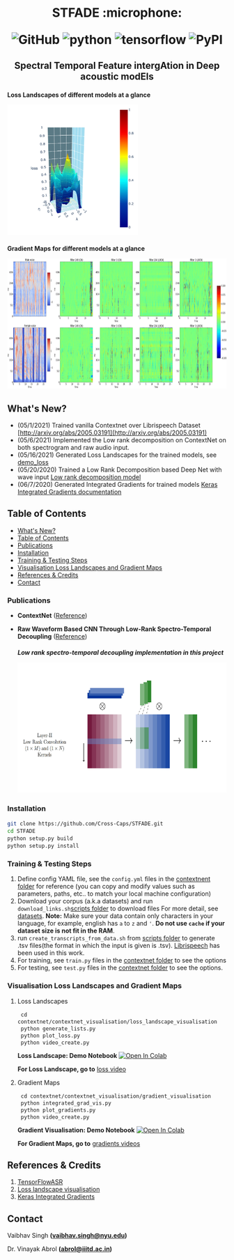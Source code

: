 <h1 align="center">
<p>STFADE :microphone:</p>
<p align="center">
<img alt="GitHub" src="https://img.shields.io/github/license/cross-caps/AFLI?color=green&logo=GNU&logoColor=green">
<img alt="python" src="https://img.shields.io/badge/python-%3E%3D3.8-blue?logo=python">
<img alt="tensorflow" src="https://img.shields.io/badge/tensorflow-%3D2.5.0-orange?logo=tensorflow">
<img alt="PyPI" src="https://img.shields.io/badge/release-v1.0-brightgreen?logo=apache&logoColor=brightgreen">
</p>
</h1>

<h2 align="center">
<p>Spectral Temporal Feature intergAtion in Deep acoustic modEls</p>
</h2>
    

<h4 align="centre"> 
    <p align="centre" > Loss Landscapes of different models at a glance</p>
    <img src="https://github.com/Cross-Caps/STFADE/blob/main/Plots%20in%20Paper/Loss%20Landscapes/gifs/loss.gif" width="300" height="300" />
</h4>

<h4 align="centre"> 
    <p align="centre">  Gradient Maps for different models at a glance</p> 
    <img src="https://github.com/Cross-Caps/STFADE/blob/main/Plots%20in%20Paper/Gradient%20Maps/gifs/grads.gif" width="750" height="300" />
</h4>


## What's New?

- (05/1/2021) Trained vanilla Contextnet over Librispeech Dataset [http://arxiv.org/abs/2005.03191](http://arxiv.org/abs/2005.03191)
- (05/6/2021) Implemented the Low rank decomposition on ContextNet on both spectrogram and raw audio input.
- (05/16/2021) Generated Loss Landscapes for the trained models, see [demo_loss](./contextnet/contextnet_visualisation/loss_landscape_visualisation)
- (05/20/2020) Trained a Low Rank Decomposition based Deep Net with wave input [Low rank decomposition model](http://publications.idiap.ch/downloads/reports/2019/Abrol_Idiap-RR-11-2019.pdf)
- (06/7/2020)  Generated Integrated Gradients for trained models [Keras Integrated Gradients documentation](https://www.tensorflow.org/tutorials/interpretability/integrated_gradients)


## Table of Contents

<!-- TOC -->

- [What's New?](#whats-new)
- [Table of Contents](#table-of-contents)
- [Publications](#publications)
- [Installation](#installation)  
- [Training & Testing Steps](#training--testing-steps)
- [Visualisation Loss Landscapes and Gradient Maps](#visualisation-loss-landscapes-and-gradient-maps)
- [References & Credits](#references--credits)
- [Contact](#contact)

<!-- /TOC -->

### Publications

- **ContextNet** ([Reference](http://arxiv.org/abs/2005.03191))
- **Raw Waveform Based CNN Through Low-Rank Spectro-Temporal Decoupling** ([Reference](http://publications.idiap.ch/downloads/reports/2019/Abrol_Idiap-RR-11-2019.pdf))

  
  <h5 align="centre">
  <p> Low rank spectro-temporal decoupling implementation in this project </p>
   <img src="https://github.com/Cross-Caps/STFADE/blob/main/Plots%20in%20Paper/LRCNN.png" width="550" height="300" />
  </h5>

### Installation

```bash
git clone https://github.com/Cross-Caps/STFADE.git
cd STFADE
python setup.py build
python setup.py install
```


### Training & Testing Steps

1. Define config YAML file, see the `config.yml` files in the [contextnent folder](./contextnet) for reference (you can copy and modify values such as parameters, paths, etc.. to match your local machine configuration)
2. Download your corpus (a.k.a datasets) and run `download_links.sh`[scripts folder](./scripts) to download files  For more detail, see [datasets](./tensorflow_asr/datasets/README.md). **Note:** Make sure your data contain only characters in your language, for example, english has `a` to `z` and `'`. **Do not use `cache` if your dataset size is not fit in the RAM**.
3. run `create_transcripts_from_data.sh` from [scripts folder](./scripts) to generate .tsv files(the format in which the input is given is .tsv). [Librispeech](https://www.openslr.org/12) has been used in this work.
4. For training, see `train.py` files in the [contextnet folder](./contextnet) to see the options
5. For testing, see `test.py` files in the [contextnet folder](./contextnet) to see the options. 


### Visualisation Loss Landscapes and Gradient Maps     

1. Loss Landscapes

        cd contextnet/contextnet_visualisation/loss_landscape_visualisation
        python generate_lists.py   
        python plot_loss.py
        python video_create.py
  
   **Loss Landscape: Demo Notebook** [![Open In Colab](https://colab.research.google.com/assets/colab-badge.svg)](https://github.com/Cross-Caps/STFADE/blob/main/contextnet/contextnet_visualisation/loss_landscape_visualisation/generate_loss_landscape.ipynb)
   
   **For Loss Landscape, go to** [loss video](https://github.com/Cross-Caps/STFADE/blob/main/Plots%20in%20Paper/Loss%20Landscapes)


2. Gradient Maps

        cd contextnet/contextnet_visualisation/gradient_visualisation
        python integrated_grad_vis.py
        python plot_gradients.py
        python video_create.py
    
    **Gradient Visualisation: Demo Notebook** [![Open In Colab](https://colab.research.google.com/assets/colab-badge.svg)](https://github.com/Cross-Caps/STFADE/blob/main/contextnet/contextnet_visualisation/gradient_visualisation/gradient_visualisation.ipynb)

    **For Gradient Maps, go to** [gradients videos](https://github.com/Cross-Caps/STFADE/blob/main/Plots%20in%20Paper/Gradient%20Map)



## References & Credits

1. [TensorFlowASR](https://github.com/TensorSpeech/TensorFlowASR)
2. [Loss landscape visualisation](https://github.com/JaeDukSeo/Daily-Neural-Network-Practice-3/blob/master/Loss%20LandScape/1.1.%20Relu%20no%20normalization%20.ipynb)
3. [Keras Integrated Gradients](https://www.tensorflow.org/tutorials/interpretability/integrated_gradients)

## Contact

Vaibhav Singh __(vaibhav.singh@nyu.edu)__

Dr. Vinayak Abrol __(abrol@iiitd.ac.in)__
